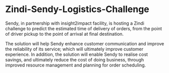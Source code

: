 # Zindi-Sendy-Logistics-Challenge

Sendy, in partnership with insight2impact facility, is hosting a Zindi challenge to predict the estimated time of delivery of orders, from the point of driver pickup to the point of arrival at final destination.

The solution will help Sendy enhance customer communication and improve the reliability of its service; which will ultimately improve customer experience. In addition, the solution will enable Sendy to realise cost savings, and ultimately reduce the cost of doing business, through improved resource management and planning for order scheduling.
